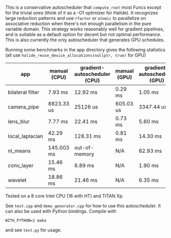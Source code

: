 This is a conservative autoscheduler that `compute_root` most Funcs except for the trivial ones (think of it as a -O1 optimizer for Halide). It recognizes large reduction patterns and use `rfactor` or `atomic` to parallelize on associative reduction when there's not enough parallelism in the pure variable domain. This strategy works reasonably well for gradient pipelines, and is suitable as a default option for decent but not optimal performance. This is also currently the only autoscheduler that generates GPU schedules.

Running some benchmarks in the app directory gives the following statistics (all use `halide_reuse_device_allocations(nullptr, true)` for GPU)

app | manual (CPU) | gradient-autoscheduler (CPU) | manual (GPU) | gradient-autoscheduler (GPU)
-- | -- | -- | -- | --
bilateral filter | 7.93 ms | 12.92 ms | 0.29 ms | 1.05 ms
camera_pipe | 8823.33 us | 25126 us | 605.03 us | 3347.44 us
lens_blur | 7.77 ms | 22.41 ms | 0.73 ms | 5.60 ms
local_laplacian | 42.29 ms | 128.31 ms | 0.81 ms | 14.30 ms
nl_means | 145.003 ms | out-of-memory | N/A | 82.93 ms
conv_layer | 15.46 ms | 6.89 ms | N/A | 1.90 ms
wavelet | 18.86 ms | 21.46 ms | N/A | 6.35 ms

Tested on a 8 core Intel CPU (16 with HT) and TITAN Xp.

See `test.cpp` and `demo_generator.cpp` for how to use this autoscheduler.
It can also be used with Python bindings. Compile with
```
WITH_PYTHON=1 make
```
and see `test.py` for usage.
